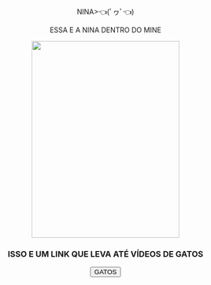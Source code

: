  <!DOCTYPE HTML>
 <HTML>
    <HEAD>
        <title>nina</title>
    </HEAD>
    <body>
<center>
        </h1>NINA>👈(ﾟヮﾟ👈)</h1>
        <p>ESSA E A NINA DENTRO DO MINE</p>
        <img src="gato.JPG.jpg"width='300px'height='400px'/>
        <h3>ISSO E UM LINK QUE LEVA ATÉ VÍDEOS DE GATOS </h3> 
        <a href="https://www.youtube.com/watch?v=PyJrC71VSSs"><input type=button value= GATOS PRETOS></a>
 </center>
        </body>
    </body>
 </HTML>
